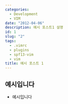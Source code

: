 ```yaml
---
categories:
  - Development
  - VIM
date: "2012-04-06"
description: 예시 포스트1 설명
id: 1
slug: "2"
tags:
  - .vimrc
  - plugins
  - spf13-vim
  - vim
title: 예시 포스트 1
---
```


## 예시입니다

- 예시입니다
